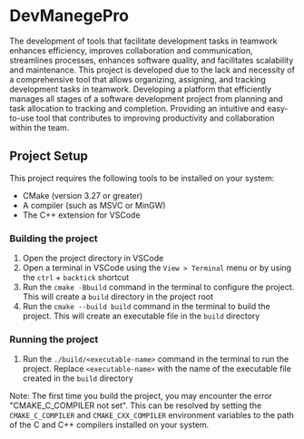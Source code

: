 # DevManegePro

The development of tools that facilitate development tasks in teamwork enhances efficiency, improves collaboration and communication, streamlines processes, enhances software quality, and facilitates scalability and maintenance. This project is developed due to the lack and necessity of a comprehensive tool that allows organizing, assigning, and tracking development tasks in teamwork. Developing a platform that efficiently manages all stages of a software development project from planning and task allocation to tracking and completion. Providing an intuitive and easy-to-use tool that contributes to improving productivity and collaboration within the team.
## Project Setup
This project requires the following tools to be installed on your system:
 
- CMake (version 3.27 or greater)
- A compiler (such as MSVC or MinGW)
- The C++ extension for VSCode

### Building the project
1. Open the project directory in VSCode
2. Open a terminal in VSCode using the `View > Terminal` menu or by using the `ctrl` + `backtick` shortcut
3. Run the `cmake -Bbuild` command in the terminal to configure the project. This will create a `build` directory in the project root
4. Run the `cmake --build build` command in the terminal to build the project. This will create an executable file in the `build` directory

### Running the project
1. Run the `./build/<executable-name>` command in the terminal to run the project. Replace `<executable-name>` with the name of the executable file created in the `build` directory

Note: The first time you build the project, you may encounter the error "CMAKE_C_COMPILER not set". This can be resolved by setting the `CMAKE_C_COMPILER` and `CMAKE_CXX_COMPILER` environment variables to the path of the C and C++ compilers installed on your system.
